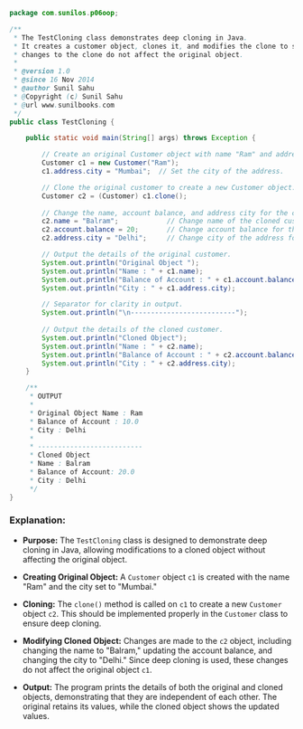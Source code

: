 
```java
package com.sunilos.p06oop;

/**
 * The TestCloning class demonstrates deep cloning in Java.
 * It creates a customer object, clones it, and modifies the clone to show that 
 * changes to the clone do not affect the original object.
 * 
 * @version 1.0
 * @since 16 Nov 2014
 * @author Sunil Sahu
 * @Copyright (c) Sunil Sahu
 * @url www.sunilbooks.com
 */
public class TestCloning {

    public static void main(String[] args) throws Exception {

        // Create an original Customer object with name "Ram" and address set to Mumbai.
        Customer c1 = new Customer("Ram");
        c1.address.city = "Mumbai";  // Set the city of the address.

        // Clone the original customer to create a new Customer object.
        Customer c2 = (Customer) c1.clone();
        
        // Change the name, account balance, and address city for the cloned customer.
        c2.name = "Balram";            // Change name of the cloned customer.
        c2.account.balance = 20;       // Change account balance for the cloned customer.
        c2.address.city = "Delhi";     // Change city of the address for the cloned customer.

        // Output the details of the original customer.
        System.out.println("Original Object ");
        System.out.println("Name : " + c1.name);
        System.out.println("Balance of Account : " + c1.account.balance);
        System.out.println("City : " + c1.address.city);

        // Separator for clarity in output.
        System.out.println("\n--------------------------");
        
        // Output the details of the cloned customer.
        System.out.println("Cloned Object");
        System.out.println("Name : " + c2.name);
        System.out.println("Balance of Account : " + c2.account.balance);
        System.out.println("City : " + c2.address.city);
    }

    /**
     * OUTPUT 
     * 
     * Original Object Name : Ram 
     * Balance of Account : 10.0 
     * City : Delhi
     * 
     * -------------------------- 
     * Cloned Object 
     * Name : Balram 
     * Balance of Account: 20.0 
     * City : Delhi
     */
}
```

### Explanation:

- **Purpose:** The `TestCloning` class is designed to demonstrate deep cloning in Java, allowing modifications to a cloned object without affecting the original object.

- **Creating Original Object:** A `Customer` object `c1` is created with the name "Ram" and the city set to "Mumbai."

- **Cloning:** The `clone()` method is called on `c1` to create a new `Customer` object `c2`. This should be implemented properly in the `Customer` class to ensure deep cloning.

- **Modifying Cloned Object:** Changes are made to the `c2` object, including changing the name to "Balram," updating the account balance, and changing the city to "Delhi." Since deep cloning is used, these changes do not affect the original object `c1`.

- **Output:** The program prints the details of both the original and cloned objects, demonstrating that they are independent of each other. The original retains its values, while the cloned object shows the updated values.
